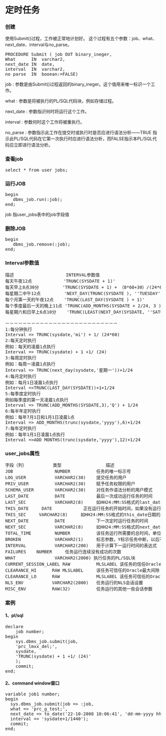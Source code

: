 # 定时任务 #

### 创建 ###

使用Submit()过程，工作被正常地计划好。 
这个过程有五个参数：job、what、next_date、interval与no_parse。

<pre>
PROCEDURE Submit ( job OUT binary_ineger, 
What      IN  varchar2, 
next_date IN  date, 
interval  IN  varchar2, 
no_parse  IN  booean:=FALSE) 
</pre>

job : 参数是由Submit()过程返回的binary_ineger。这个值用来唯一标识一个工作。
 
what : 参数是将被执行的PL/SQL代码块，例如存储过程。

next_date : 参数指识何时将运行这个工作。 

interval : 参数何时这个工作将被重执行。 

no_parse : 参数指示此工作在提交时或执行时是否应进行语法分析——TRUE 指示此PL/SQL代码在它第一次执行时应进行语法分析，而FALSE指示本PL/SQL代码应立即进行语法分析。 


### 查看job ###

<pre>
select * from user_jobs;
</pre>

### 运行JOB ###

<pre>
begin 
   dbms_job.run(:job); 
end;
</pre>

job 指user_jobs表中的job字段值

### 删除JOB ###

<pre>
begin 
   dbms_job.remove(:job); 
end;
</pre>

### Interval参数值 ###

<pre>
描述                    INTERVAL参数值 
每天午夜12点            'TRUNC(SYSDATE + 1)' 
每天早上8点30分         'TRUNC(SYSDATE + 1) + （8*60+30）/(24*60)' 
每星期二中午12点         'NEXT_DAY(TRUNC(SYSDATE ), ''TUESDAY'' ) + 12/24' 
每个月第一天的午夜12点    'TRUNC(LAST_DAY(SYSDATE ) + 1)' 
每个季度最后一天的晚上11点 'TRUNC(ADD_MONTHS(SYSDATE + 2/24, 3 ), 'Q' ) -1/24' 
每星期六和日早上6点10分    'TRUNC(LEAST(NEXT_DAY(SYSDATE, ''SATURDAY"), NEXT_DAY(SYSDATE, "SUNDAY"))) + （6×60+10）/（24×60）'
 
－－－－－－－－－－－－－－－－－－－－－－－－－－
1:每分钟执行
Interval => TRUNC(sysdate,'mi') + 1/ (24*60)
2:每天定时执行
例如：每天的凌晨1点执行
Interval => TRUNC(sysdate) + 1 +1/ (24)
3:每周定时执行
例如：每周一凌晨1点执行
Interval => TRUNC(next_day(sysdate,'星期一'))+1/24
4:每月定时执行
例如：每月1日凌晨1点执行
Interval =>TRUNC(LAST_DAY(SYSDATE))+1+1/24
5:每季度定时执行
例如每季度的第一天凌晨1点执行
Interval => TRUNC(ADD_MONTHS(SYSDATE,3),'Q') + 1/24
6:每半年定时执行
例如：每年7月1日和1月1日凌晨1点
Interval => ADD_MONTHS(trunc(sysdate,'yyyy'),6)+1/24
7:每年定时执行
例如：每年1月1日凌晨1点执行
Interval =>ADD_MONTHS(trunc(sysdate,'yyyy'),12)+1/24
</pre>

### user_jobs属性 ###

<pre>
字段（列）          类型                 描述 
JOB                NUMBER          任务的唯一标示号 
LOG_USER           VARCHAR2(30)    提交任务的用户 
PRIV_USER          VARCHAR2(30)    赋予任务权限的用户 
SCHEMA_USER        VARCHAR2(30)    对任务作语法分析的用户模式 
LAST_DATE          DATE            最后一次成功运行任务的时间 
LAST_SEC           VARCHAR2(8)     如HH24:MM:SS格式的last_date日期的小时，分钟和秒 
THIS_DATE     DATE            正在运行任务的开始时间，如果没有运行任务则为null 
THIS_SEC     VARCHAR2(8)     如HH24:MM:SS格式的this_date日期的小时，分钟和秒 
NEXT_DATE          DATE            下一次定时运行任务的时间 
NEXT_SEC           VARCHAR2(8)     如HH24:MM:SS格式的next_date日期的小时，分钟和秒 
TOTAL_TIME         NUMBER          该任务运行所需要的总时间，单位为秒 
BROKEN             VARCHAR2(1)     标志参数，Y标示任务中断，以后不会运行 
INTERVAL           VARCHAR2(200)   用于计算下一运行时间的表达式 
FAILURES    NUMBER     任务运行连续没有成功的次数 
WHAT               VARCHAR2(2000) 执行任务的PL/SQL块 
CURRENT_SESSION_LABEL RAW          MLSLABEL 该任务的信任Oracle会话符 
CLEARANCE_HI      RAW MLSLABEL     该任务可信任的Oracle最大间隙 
CLEARANCE_LO      RAW              MLSLABEL 该任务可信任的Oracle最小间隙 
NLS_ENV           VARCHAR2(2000)   任务运行的NLS会话设置 
MISC_ENV          RAW(32)          任务运行的其他一些会话参数
</pre>

### 案例 ###

#### 1、pl/sql ####
<pre>
declare
    job number;
begin
    sys.dbms_job.submit(job,
    'prc_lmxx_del;',
    sysdate,
    'TRUNC(sysdate) + 1 +1/ (24)'
    );
    commit;
end;
</pre>

#### 2、command window窗口 ####

<pre>
variable job1 number; 
begin 
  sys.dbms_job.submit(job => :job, 
  what => 'prc_g_test;', 
  next_date => to_date('22-10-2008 10:06:41', 'dd-mm-yyyy hh24:mi:ss'), 
  interval => 'sysdate+1/1440');
  commit; 
end;
</pre>